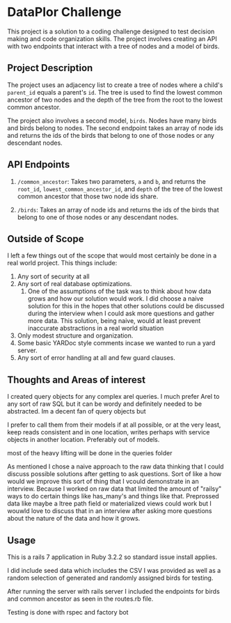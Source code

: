 # DataPlor Challenge

This project is a solution to a coding challenge designed to test decision making and code organization skills. The project involves creating an API with two endpoints that interact with a tree of nodes and a model of birds.

## Project Description

The project uses an adjacency list to create a tree of nodes where a child's `parent_id` equals a parent's `id`. The tree is used to find the lowest common ancestor of two nodes and the depth of the tree from the root to the lowest common ancestor.

The project also involves a second model, `birds`. Nodes have many birds and birds belong to nodes. The second endpoint takes an array of node ids and returns the ids of the birds that belong to one of those nodes or any descendant nodes.

## API Endpoints

1. `/common_ancestor`: Takes two parameters, `a` and `b`, and returns the `root_id`, `lowest_common_ancestor_id`, and `depth` of the tree of the lowest common ancestor that those two node ids share.

2. `/birds`: Takes an array of node ids and returns the ids of the birds that belong to one of those nodes or any descendant nodes.

## Outside of Scope
I left a few things out of the scope that would most certainly be done in a real world project. This things include:

1. Any sort of security at all
2. Any sort of real database optimizations.
   1. One of the assumptions of the task was to think about how data grows and how our solution would work. I did choose a naive solution for this in the hopes that other solutions could be discussed during the interview when I could ask more questions and gather more data. This solution, being naive, would at least prevent inaccurate abstractions in a real world situation
3. Only modest structure and organization.
4. Some basic YARDoc style comments incase we wanted to run a yard server.
5. Any sort of error handling at all and few guard clauses.


## Thoughts and Areas of interest
I created query objects for any complex arel queries. I much prefer Arel to any sort of raw SQL but it can be wordy and definitely needed to be abstracted. Im a decent fan of query objects but

I prefer to call them from their models if at all possible, or at the very least, keep reads consistent and in one location, writes perhaps with service objects in another location. Preferably out of models.

most of the heavy lifting will be done in the queries folder

As mentioned I chose a naive approach to the raw data thinking that I could discuss possible solutions after getting to ask questions. Sort of like a how would we improve this sort of thing that I vcould demonstrate in an interview. Because I worked on raw data that limited the amount of "railsy" ways to do certain things like has_many's and things like that. 
Preprossed data like maybe a ltree path field or materialized views could work but I wouwld love to discuss that in an interview after asking more questions about the nature of the data and how it grows. 

## Usage
This is a rails 7 application in Ruby 3.2.2 so standard issue install applies.

I did include seed data which includes the CSV I was provided as well as a random selection of generated and randomly assigned birds for testing.

After running the server with rails server I included the endpoints for birds and common ancestor as seen in the routes.rb file.

Testing is done with rspec and factory bot